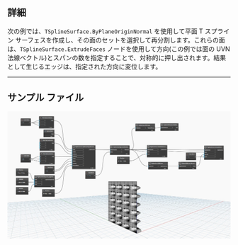 ## 詳細
次の例では、`TSplineSurface.ByPlaneOriginNormal` を使用して平面 T スプライン サーフェスを作成し、その面のセットを選択して再分割します。これらの面は、`TSplineSurface.ExtrudeFaces` ノードを使用して方向(この例では面の UVN 法線ベクトル)とスパンの数を指定することで、対称的に押し出されます。結果として生じるエッジは、指定された方向に変位します。
___
## サンプル ファイル

![TSplineSurface.ExtrudeFaces](./Autodesk.DesignScript.Geometry.TSpline.TSplineSurface.ExtrudeFaces_img.jpg)
